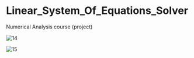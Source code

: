 # Linear_System_Of_Equations_Solver
Numerical Analysis course (project)

![14](https://github.com/rowannasser/Linear_System_Of_Equations_Solver/assets/78316754/db1a81b9-398a-41c0-a982-e6c2dbec29bc)


![15](https://github.com/rowannasser/Linear_System_Of_Equations_Solver/assets/78316754/5a1d82d9-a398-4213-95a8-94ee513b3b2b)

